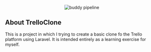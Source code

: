 

<p align="center">
<img src="https://app.buddy.works/mattjellings/trelloclone/pipelines/pipeline/155707/badge.svg?token=e8cb5ac53370d03e073f27d26ff83446af79276b9be2c42699007f8f8494f17c" title="buddy pipeline" />
</p>

## About TrelloClone

This is a project in which I trying to create a basic clone fo the Trello platform using Laravel.  It is intended entirely as a learning exercise for myself.
